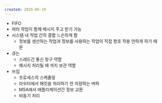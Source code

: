 ```yaml
---
created: 2025-06-19
---
```

- FIFO
- 여러 작업이 함께 메시지 주고 받기 가능
- 시스템 내 작업 간의 결합 느슨하게 함
	- 정보를 생산하는 작업과 정보를 사용하는 작업이 직접 항호 작용 안하게 하기 때문
- 큐는 
	- 스레드간 통신 창구 역할
	- 메시지 처리될 때 까지 보관 역할
- 쓰임
	- 프로세스의 스케줄링
	- 라우터에서 패킷을 처리하기 전 저장하는 버퍼
	- MSA에서 애플리케이션간 정보 교환
	- 비동기 처리